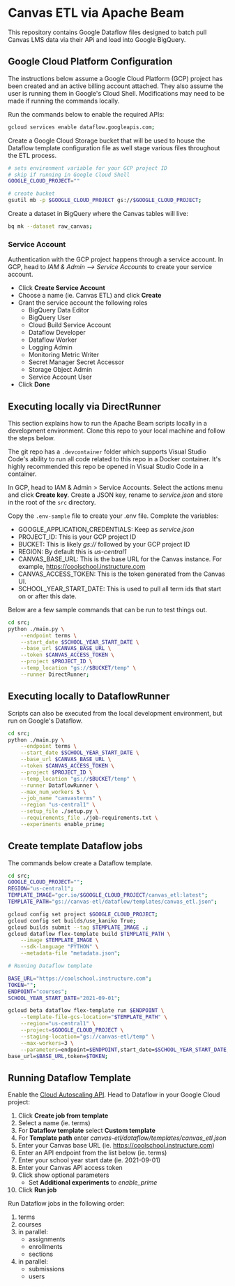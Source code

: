 # Canvas ETL via Apache Beam

This repository contains Google Dataflow files designed to batch pull Canvas LMS data via their APi and load into Google BigQuery.

## Google Cloud Platform Configuration
The instructions below assume a Google Cloud Platform (GCP) project has been created and an active billing account attached. They also assume the user is running them in Google's Cloud Shell. Modifications may need to be made if running the commands locally.

Run the commands below to enable the required APIs:
```bash
gcloud services enable dataflow.googleapis.com;
```

Create a Google Cloud Storage bucket that will be used to house the Dataflow template configuration file as well stage various files throughout the ETL process.

```bash
# sets environment variable for your GCP project ID
# skip if running in Google Cloud Shell
GOOGLE_CLOUD_PROJECT=""

# create bucket
gsutil mb -p $GOOGLE_CLOUD_PROJECT gs://$GOOGLE_CLOUD_PROJECT;
```

Create a dataset in BigQuery where the Canvas tables will live:
```bash
bq mk --dataset raw_canvas;
```

### Service Account
Authentication with the GCP project happens through a service account. In GCP, head to _IAM & Admin --> Service Accounts_ to create your service account.

* Click **Create Service Account**
* Choose a name (ie. Canvas ETL) and click **Create**
* Grant the service account the following roles
    * BigQuery Data Editor
    * BigQuery User
    * Cloud Build Service Account
    * Dataflow Developer
    * Dataflow Worker
    * Logging Admin
    * Monitoring Metric Writer
    * Secret Manager Secret Accessor
    * Storage Object Admin
    * Service Account User
* Click **Done**

## Executing locally via DirectRunner
This section explains how to run the Apache Beam scripts locally in a development environment. Clone this repo to your local machine and follow the steps below.

The git repo has a `.devcontainer` folder which supports Visual Studio Code's ability to run all code related to this repo in a Docker container. It's highly recommended this repo be opened in Visual Studio Code in a container.

In GCP, head to IAM & Admin > Service Accounts. Select the actions menu and click **Create key**. Create a JSON key, rename to _service.json_ and store in the root of the `src` directory.

Copy the `.env-sample` file to create your .env file. Complete the variables:

* GOOGLE_APPLICATION_CREDENTIALS: Keep as _service.json_
* PROJECT_ID: This is your GCP project ID
* BUCKET: This is likely _gs://_ followed by your GCP project ID
* REGION: By default this is _us-central1_
* CANVAS_BASE_URL: This is the base URL for the Canvas instance. For example, https://coolschool.instructure.com
* CANVAS_ACCESS_TOKEN: This is the token generated from the Canvas UI.
* SCHOOL_YEAR_START_DATE: This is used to pull all term ids that start on or after this date.

Below are a few sample commands that can be run to test things out.

```bash
cd src;
python ./main.py \
    --endpoint terms \
    --start_date $SCHOOL_YEAR_START_DATE \
    --base_url $CANVAS_BASE_URL \
    --token $CANVAS_ACCESS_TOKEN \
    --project $PROJECT_ID \
    --temp_location "gs://$BUCKET/temp" \
    --runner DirectRunner;
```

## Executing locally to DataflowRunner
Scripts can also be executed from the local development environment, but run on Google's Dataflow.

```bash
cd src;
python ./main.py \
    --endpoint terms \
    --start_date $SCHOOL_YEAR_START_DATE \
    --base_url $CANVAS_BASE_URL \
    --token $CANVAS_ACCESS_TOKEN \
    --project $PROJECT_ID \
    --temp_location "gs://$BUCKET/temp" \
    --runner DataflowRunner \
    --max_num_workers 5 \
    --job_name "canvasterms" \
    --region "us-central1" \
    --setup_file ./setup.py \
    --requirements_file ./job-requirements.txt \
    --experiments enable_prime;
```

## Create template Dataflow jobs
The commands below create a Dataflow template.

```bash
cd src;
GOOGLE_CLOUD_PROJECT="";
REGION="us-central1";
TEMPLATE_IMAGE="gcr.io/$GOOGLE_CLOUD_PROJECT/canvas_etl:latest";
TEMPLATE_PATH="gs://canvas-etl/dataflow/templates/canvas_etl.json";

gcloud config set project $GOOGLE_CLOUD_PROJECT;
gcloud config set builds/use_kaniko True;
gcloud builds submit --tag $TEMPLATE_IMAGE .;
gcloud dataflow flex-template build $TEMPLATE_PATH \
    --image $TEMPLATE_IMAGE \
    --sdk-language "PYTHON" \
    --metadata-file "metadata.json";

# Running Dataflow template

BASE_URL="https://coolschool.instructure.com";
TOKEN="";
ENDPOINT="courses";
SCHOOL_YEAR_START_DATE="2021-09-01";

gcloud beta dataflow flex-template run $ENDPOINT \
    --template-file-gcs-location="$TEMPLATE_PATH" \
    --region="us-central1" \
    --project=$GOOGLE_CLOUD_PROJECT \
    --staging-location="gs://canvas-etl/temp" \
    --max-workers=3 \
    --parameters=endpoint=$ENDPOINT,start_date=$SCHOOL_YEAR_START_DATE,\
base_url=$BASE_URL,token=$TOKEN;
```

## Running Dataflow Template

Enable the [Cloud Autoscaling API](https://console.cloud.google.com/flows/enableapi?apiid=autoscaling.googleapis.com&_ga=2.60888172.119108578.1631233630-869209162.1631221497). Head to Dataflow in your Google Cloud project:

1. Click **Create job from template**
2. Select a name (ie. terms)
3. For **Dataflow template** select **Custom template**
4. For **Template path** enter *canvas-etl/dataflow/templates/canvas_etl.json*
5. Enter your Canvas base URL (ie. https://coolschool.instructure.com)
6. Enter an API endpoint from the list below (ie. terms)
7. Enter your school year start date (ie. 2021-09-01)
8. Enter your Canvas API access token
9. Click show optional parameters
    * Set **Additional experiments** to *enable_prime*
9. Click **Run job**

Run Dataflow jobs in the following order:

1. terms
2. courses
3. in parallel:
    * assignments
    * enrollments
    * sections
4. in parallel:
    * submissions
    * users
